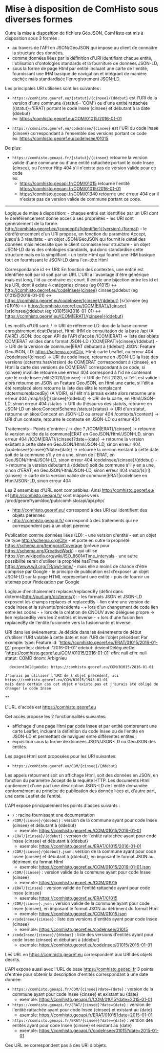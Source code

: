# Mise à disposition de ComHisto sous diverses formes

Outre la mise à disposition de fichiers GéoJSON, ComHisto est mis à disposition sous 3 formes :

- au travers de l'API en JSON/GéoJSON qui impose au client de connaitre la structure des données,
- comme données liées par la définition d'URI identifiant chaque entité, l'utilisation d'ontologies standards
  et la fourniture de données JSON-LD,
- sous la forme de page Html par entité incluant une carte de l'entité, fournissant une IHM basique de navigation
  et intégrant de manière cachée mais standardisée l'enregistrement JSON-LD.

Les principales URI utilisées sont les suivantes :

- `https://comhisto.georef.eu/{statut}/{cinsee}/{ddebut}` est l'URI de la version d'une commune ({statut}='COM')
  ou d'une entité rattachée ({statut}='ERAT) portant le code Insee {cinsee} et débutant à la date {ddebut}  
  ex: https://comhisto.georef.eu/COM/01015/2016-01-01

- `https://comhisto.georef.eu/codeInsee/{cinsee}` est l'URI du code Insee {cinsee} correspondant à l'ensemble
  des versions portant ce code  
  ex: https://comhisto.georef.eu/codeInsee/01015

De plus:
- `https://comhisto.geoapi.fr/{statut}/{cinsee}` retourne la version valide d'une commune ou d'une entité rattachée
  portant le code Insee {cinsee}, ou l'erreur Http 404 s'il n'existe pas de version valide pour ce code  
  ex:
   - https://comhisto.geoapi.fr/COM/01015 retourne l'entité https://comhisto.geoapi.fr/COM/01015/2016-01-01
   - https://comhisto.geoapi.fr/COM/01340 retourne une erreur 404 car il n'existe pas de version valide de commune
     portant ce code.


***
  Logique de mise à disposition:
    - chaque entité est identifiée par un URI dont le déréférencement donne accès à ses propriétés
      - les URI sont généralement de la forme http://comhisto.georef.eu/{concept}/{identifier}/{version}.{format}
    - le déréférencement d'un URI propose, en fonction du paramètre Accept, jusqu'à 3 résultats:
      - un objet JSON/GéoJSON qui fournit le détail des données mais nécessite que le client connaisse leur structure
      - un objet JSON-LD dans des ontologies standards, qui donc standardise cette structure mais en la simplifiant
      - un texte Html qui fournit une IHM basique tout en fournissant le JSON-LD dans l'en-tête Html

  Correspondance id <-> URI:
    En fonction des contextes, une entité est identifiée soit par id soit par un URI.
    L'URI a l'avantage d'être générique mais est long, l'id au contraire est court.
    Il existe une bijection entre les id et les URI, dont il existe 4 catégories
      cinsee (eg 01015) <-> http://comhisto.georef.eu/codeInsee/{cinsee}
      cinsee@ddebut (eg 01015@2016-01-01) <-> https://comhisto.georef.eu/codeInsee/{cinsee}/{ddebut}
      [sr]cinsee (eg r01015) <-> https://comhisto.georef.eu/(COM|ERAT)/{cinsee}
      [sr]cinsee@ddebut (eg r01015@2016-01-01) <-> https://comhisto.georef.eu/(COM|ERAT)/{cinsee}/{ddebut}

  Les motifs d'URI sont:
    / -> URI de référence
      LD: doc de la base comme enregistrement dcat:Dataset, Html: IHM de consultation de la base
    /api (A FAIRE)
      JSON: doc open API de l'API d'accès
    /(COM|ERAT) -> liste des objets COM|ERAT valides dans format JSON-LD
    /(COM|ERAT)/{cinsee}/{ddebut} -> URI de la version de commune|ERAT débutant à {ddebut}
      JSON: Feature GeoJSON, LD: https://schema.org/City, Html: carte Leaflet, ou erreur 404
    /codeInsee/{cinsee} -> URI du code Insee,
      retourne en JSON-LD la liste des versions (dcterms:hasVersion) de COM|ERAT correspondant à {cinsee},
      en Html la carte des versions de COM|ERAT correspondant à ce code,
      si {cinsee} invalide retourne une erreur 404
      correspond à l'id ne contenant que le code Insee
    /elits2020/{cinsee} -> URI de l'élit 2020,
      si l'élit est valide alors retourne en JSON un Feature GeoJSON, en Html une carte,
      si l'élit a été remplacé alors retourne la liste des élits le remplacant (dcterms:replacedBy) (A VOIR),
      si l'élit n'a jamais existé alors retourne une erreur 404
    /map/(s|r|){cinsee}/{ddebut} -> URI de la carte,  en Html/JSON-LD, sinon erreur 404
    /status -> URI du thésaurus des statuts, retourne en JSON-LD un skos:ConceptScheme
    /status/{status} -> URI d'un statut, retourne un skos:Concept en JSON-LD ou erreur 404
    /contexts/{context} -> URI d'un contexte, retourne le contexte en JSON-LD ou erreur 404

  Traitements - Points d'entrée:
    / -> doc ?
    /(COM|ERAT)/{cinsee} -> retourne la version valide de la commune|ERAT en GeoJSON/Html/JSON-LD, sinon erreur 404
    /(COM|ERAT)/{cinsee}?date={date}
      -> retourne la version existant à cette date en GeoJSON/Html/JSON-LD, sinon erreur 404
    /codeInsee/{cinsee}?date={date}
      -> retourne la version existant à cette date soit de la commune s'il y en a une, sinon de l'ERAT,
       en GeoJSON/Html/JSON-LD, sinon erreur 404
    /codeInsee/{cinsee}/{ddebut} -> retourne la version débutant à {ddebut} soit de commune s'il y en a une, sinon d'ERAT,
       en GeoJSON/Html/JSON-LD, sinon erreur 404
    /map/(s|r|){cinsee} -> carte de la version valide de commune|ERAT|codeInsee en Html/JSON-LD, sinon erreur 404

  Les 2 ensembles d'URL sont compatibles.
  Ainsi http://comhisto.georef.eu/ et http://comhisto.geoapi.fr/
  sont mappés vers /prod/georef/yamldoc/pub/comhisto/api/api.php/
  
  - http://comhisto.georef.eu/ correspond à des URI qui identifient des objets pérennes
  - http://comhisto.geoapi.fr/ correspond à des traitements qui ne correspondent pas à un objet pérenne
  
  Publication comme données liées (LD):
    - une version d'entité
      - est un objet de type http://schema.org/City
      - et porte en outre la propriété https://schema.org/temporalCoverage (prévue pour https://schema.org/CreativeWork)
        - qui utilise https://en.wikipedia.org/wiki/ISO_8601#Time_intervals
      - une autre possibilité serait d'utiliser la propriété hasTime de https://www.w3.org/TR/owl-time/
        - mais elle a moins de chance d'être comprise par Google
    - le principe de publication est d'exposer un objet JSON-LD sur la page HTML représentant une entité
    - puis de fournir un sitemap pour l'indexation par Google
  
  Logique d'enchainement replaces/replacedBy (défini dans dcterms(http://purl.org/dc/terms/)):
    - les formats JSON et JSON-LD exposent les champs replaces et replacedBy
    - lien entre une version de code Insee et la suivante/précédente
    - + lors d'un changement de code lien entre les codes
    - + lors de la création de CNOUV avec déléguée propre -> lien replacedBy vers les 2 entités et inverse
    - + lors d'une fusion lien replacedBy de l'entité fusionnée vers la fusionnante et inverse
  
  URI dans les évènements:
    Je décide dans les évènements de début d'utiliser l'URI valable à cette date et non l'URI de l'objet précédent
    Par exemple:
      type: Feature
      id: 'https://comhisto.georef.eu/ERAT/01015/2016-01-01'
      properties:
        ddebut: '2016-01-01'
        edebut:
          devientDéléguéeDe: 'https://comhisto.georef.eu/COM/01015/2016-01-01'
        dfin: null
        efin: null
        statut: COMD
        dnom: Arbignieu
    
      devientDéléguéeDe: https://comhisto.georef.eu/COM/01015/2016-01-01

    J'aurais pu utiliser l'URI de l'objet précédent, ici https://comhisto.georef.eu/COM/01015/1943-01-01
    mais dans certain cas cet objet n'existe pas et j'aurais été obligé de changer le code Insee
**

L'URL d'accès est https://comhisto.georef.eu

Cet accès propose les 2 fonctionnalités suivantes:

- affichage d'une page Html par code Insee et par entité comprenant une carte Leaflet,
  incluant la définition du code Insee ou de l'entité en JSON-LD
  et permettant de naviguer entre différentes entités ;
- exposition sous la forme de données JSON/JSON-LD ou GeoJSON des entités.

Les pages Html sont proposées pour les URI suivantes:
- `https://comhisto.georef.eu/COM/{cinsee}/{ddebut}`

Les appels retournent soit un affichage Html, soit des données en JSON, en fonction du paramètre Accept de la requête HTTP.
Les documents Html contiennent d'une part une description JSON-LD de l'entité demandée conformément
au principe de publication des donnée liées et,
d'autre part, une carte Leaflet de l'entité.

L'API expose principalement les points d'accès suivants :

- `/` : racine fournissant une documentation
- `/COM/{cinsee}/{ddebut}` : version de la commune ayant pour code Insee {cinsee} et débutant à {ddebut}
  - exemple: https://comhisto.georef.eu/COM/01015/2016-01-01
- `/ERAT/{cinsee}/{ddebut}` : version de l'entité rattachée ayant pour code Insee {cinsee} et débutant à {ddebut}
  - exemple: https://comhisto.georef.eu/ERAT/01015/2016-01-01
- `/COM/{cinsee}/{ddebut}.json` : version de la commune ayant pour code Insee {cinsee} et débutant à {ddebut}, en imposant le format JSON au détriment du format Html
  - exemple: https://comhisto.georef.eu/COM/01015/2016-01-01.json
- `/COM/{cinsee}` : version valide de la commune ayant pour code Insee {cinsee}
  - exemple: https://comhisto.georef.eu/COM/01015
- `/ERAT/{cinsee}` : version valide de l'entité rattachée ayant pour code Insee {cinsee}
  - exemple: https://comhisto.georef.eu/ERAT/01015
- `/COM/{cinsee}.json` : version valide de la commune ayant pour code Insee {cinsee}, en imposant le format JSON au détriment du format Html
  - exemple: https://comhisto.georef.eu/COM/01015.json
- `/codeInsee/{cinsee}` : liste des versions d'entités ayant pour code Insee {cinsee}
  - exemple: https://comhisto.georef.eu/codeInsee/01015
- `/codeInsee/{cinsee}/{ddebut}` : liste des versions d'entités ayant pour code Insee {cinsee} et débutant à {ddebut}
  - exemple: https://comhisto.georef.eu/codeInsee/01015/2016-01-01
  
Les URL en https://comhisto.georef.eu correspondent aux URI des objets décrits.

L'API expose aussi avec l'URL de base https://comhisto.geoapi.fr
3 points d'entrée pour obtenir la description d'entités correspondant à une date donnée:

- `https://comhisto.geoapi.fr/COM/{cinsee}?date={date}` : version de la commune ayant pour code Insee {cinsee} et existant au {date}
  - exemple: https://comhisto.geoapi.fr/COM/01015?date=2015-01-01
- `https://comhisto.geoapi.fr/ERAT/{cinsee}?date={date}` : version de l'entité rattachée ayant pour code Insee {cinsee} et existant au {date}
  - exemple: https://comhisto.geoapi.fr/ERAT/01015?date=2015-01-01
- `https://comhisto.geoapi.fr/ERAT/{cinsee}?date={date}` : version des entités ayant pour code Insee {cinsee} et existant au {date}
  - exemple: https://comhisto.geoapi.fr/codeInsee/01015?date=2015-01-01

Ces URL ne correspondent pas à des URI d'objets.

